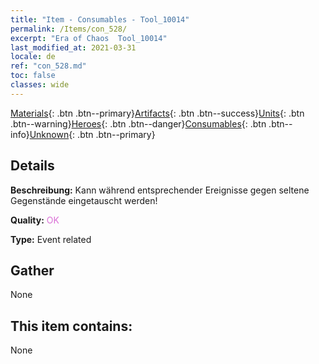 ```yaml
---
title: "Item - Consumables - Tool_10014"
permalink: /Items/con_528/
excerpt: "Era of Chaos  Tool_10014"
last_modified_at: 2021-03-31
locale: de
ref: "con_528.md"
toc: false
classes: wide
---
```

 [Materials](/de/Items/){: .btn .btn--primary}[Artifacts](/de/Items/Artifacts/){: .btn .btn--success}[Units](/de/Items/Units/){: .btn .btn--warning}[Heroes](/de/Items/Heroes/){: .btn .btn--danger}[Consumables](/de/Items/Consumables/){: .btn .btn--info}[Unknown](/de/Items/Unknown/){: .btn .btn--primary}

## Details
 **Beschreibung:** Kann während entsprechender Ereignisse gegen seltene Gegenstände eingetauscht werden!

 **Quality:** <span style="color: #DA70D6">OK</span>

 **Type:** Event related

## Gather

  None

## This item contains:

  None

